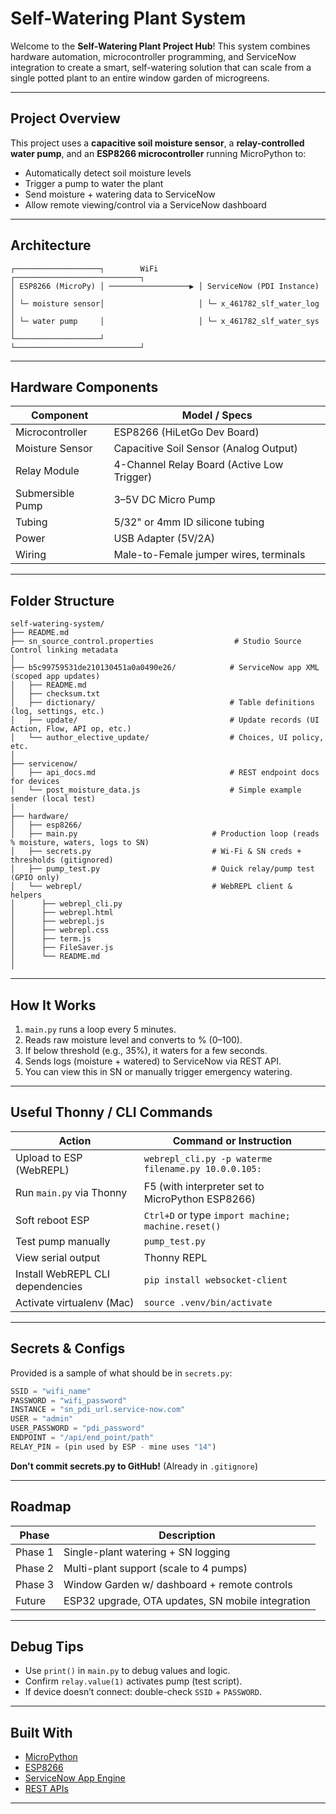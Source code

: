 # Self-Watering Plant System

Welcome to the **Self-Watering Plant Project Hub**! This system combines hardware automation, microcontroller programming, and ServiceNow integration to create a smart, self-watering solution that can scale from a single potted plant to an entire window garden of microgreens.

---

## Project Overview

This project uses a **capacitive soil moisture sensor**, a **relay-controlled water pump**, and an **ESP8266 microcontroller** running MicroPython to:

- Automatically detect soil moisture levels
- Trigger a pump to water the plant
- Send moisture + watering data to ServiceNow
- Allow remote viewing/control via a ServiceNow dashboard

---

## Architecture

```plaintext
┌───────────────────┐        WiFi         ┌────────────────────────────┐
│ ESP8266 (MicroPy) │ ──────────────────▶ │ ServiceNow (PDI Instance)  │
│ └─ moisture sensor│                     │ └─ x_461782_slf_water_log  │
│ └─ water pump     │                     │ └─ x_461782_slf_water_sys  │
└───────────────────┘                     └────────────────────────────┘
```

---

## Hardware Components

| Component            | Model / Specs                             |
|----------------------|--------------------------------------------|
| Microcontroller      | ESP8266 (HiLetGo Dev Board)                |
| Moisture Sensor      | Capacitive Soil Sensor (Analog Output)     |
| Relay Module         | 4-Channel Relay Board (Active Low Trigger) |
| Submersible Pump     | 3–5V DC Micro Pump                          |
| Tubing               | 5/32" or 4mm ID silicone tubing             |
| Power                | USB Adapter (5V/2A)                         |
| Wiring               | Male-to-Female jumper wires, terminals     |

---

## Folder Structure

```plaintext
self-watering-system/
├── README.md
├── sn_source_control.properties                  # Studio Source Control linking metadata
│
├── b5c99759531de210130451a0a0490e26/            # ServiceNow app XML (scoped app updates)
│   ├── README.md
│   ├── checksum.txt
│   ├── dictionary/                              # Table definitions (log, settings, etc.)
│   ├── update/                                  # Update records (UI Action, Flow, API op, etc.)
│   └── author_elective_update/                  # Choices, UI policy, etc.
│
├── servicenow/
│   ├── api_docs.md                              # REST endpoint docs for devices
│   └── post_moisture_data.js                    # Simple example sender (local test)
│
├── hardware/
│   ├── esp8266/
│   ├── main.py                              # Production loop (reads % moisture, waters, logs to SN)
│   ├── secrets.py                           # Wi-Fi & SN creds + thresholds (gitignored)
│   ├── pump_test.py                         # Quick relay/pump test (GPIO only)
│   └── webrepl/                             # WebREPL client & helpers
│      ├── webrepl_cli.py
│      ├── webrepl.html
│      ├── webrepl.js
│      ├── webrepl.css
│      ├── term.js
│      ├── FileSaver.js
│      └── README.md
│   
```

---

## How It Works

1. `main.py` runs a loop every 5 minutes.
2. Reads raw moisture level and converts to % (0–100).
3. If below threshold (e.g., 35%), it waters for a few seconds.
4. Sends logs (moisture + watered) to ServiceNow via REST API.
5. You can view this in SN or manually trigger emergency watering.

---

## Useful Thonny / CLI Commands

| Action                            | Command or Instruction |
|----------------------------------|-------------------------|
| Upload to ESP (WebREPL)          | `webrepl_cli.py -p waterme filename.py 10.0.0.105:` |
| Run `main.py` via Thonny         | F5 (with interpreter set to MicroPython ESP8266) |
| Soft reboot ESP                  | `Ctrl+D` or type `import machine; machine.reset()` |
| Test pump manually               | `pump_test.py` |
| View serial output               | Thonny REPL |
| Install WebREPL CLI dependencies| `pip install websocket-client` |
| Activate virtualenv (Mac)       | `source .venv/bin/activate` |

---

## Secrets & Configs

Provided is a sample of what should be in `secrets.py`:

```python
SSID = "wifi_name"
PASSWORD = "wifi_password"
INSTANCE = "sn_pdi_url.service-now.com"
USER = "admin"
USER_PASSWORD = "pdi_password"
ENDPOINT = "/api/end_point/path"
RELAY_PIN = (pin used by ESP - mine uses "14")
```
**Don't commit secrets.py to GitHub!** (Already in `.gitignore`)

---

## Roadmap

| Phase | Description |
|-------|-------------|
| Phase 1 | Single-plant watering + SN logging |
| Phase 2 | Multi-plant support (scale to 4 pumps) |
| Phase 3 | Window Garden w/ dashboard + remote controls |
| Future | ESP32 upgrade, OTA updates, SN mobile integration |

---

## Debug Tips

- Use `print()` in `main.py` to debug values and logic.
- Confirm `relay.value(1)` activates pump (test script).
- If device doesn’t connect: double-check `SSID` + `PASSWORD`.

---

## Built With

- [MicroPython](https://micropython.org/)
- [ESP8266](https://www.espressif.com/en/products/socs/esp8266)
- [ServiceNow App Engine](https://developer.servicenow.com/)
- [REST APIs](https://developer.servicenow.com/dev.do#!/reference/api)

---
